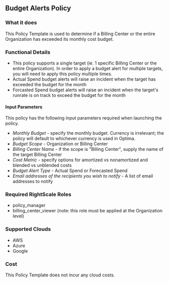 ## Budget Alerts Policy

### What it does

This Policy Template is used to determine if a Billing Center or the entire Organization has exceeded its monthly cost budget.  

### Functional Details

- This policy supports a single target (ie. 1 specific Billing Center or the entire Organization). In order to apply a budget alert for multiple targets, you will need to apply this policy multiple times.
- Actual Spend budget alerts will raise an incident when the target has exceeded the budget for the month
- Forcasted Spend budget alerts will raise an incident when the target's runrate is on track to exceed the budget for the month

#### Input Parameters

This policy has the following input parameters required when launching the policy.

- *Monthly Budget* - specify the monthly budget.  Currency is irrelevant; the policy will default to whichever currency is used in Optima.
- *Budget Scope* - Organization or Billing Center
- *Billing Center Name* - if the scope is "Billing Center", supply the name of the target Billing Center 
- *Cost Metric* - specify options for amortized vs nonamortized and blended vs unblended costs
- *Budget Alert Type* - Actual Spend or Forecasted Spend
- *Email addresses of the recipients you wish to notify* - A list of email addresses to notify

### Required RightScale Roles

- policy_manager
- billing_center_viewer (note: this role must be applied at the Organization level)

### Supported Clouds

- AWS
- Azure
- Google

### Cost

This Policy Template does not incur any cloud costs.
